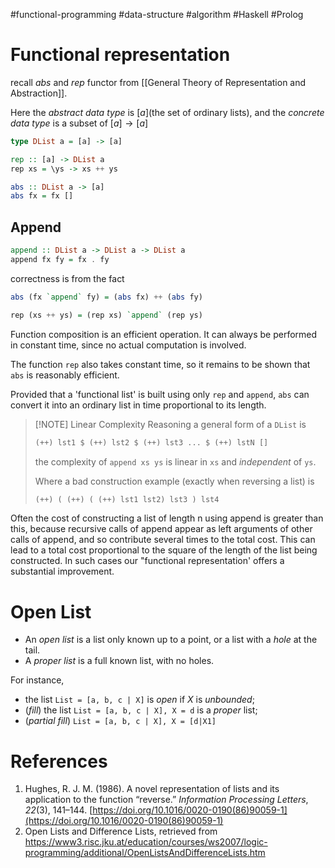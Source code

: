 #functional-programming #data-structure #algorithm #Haskell #Prolog
# Functional representation

recall $abs$ and $rep$ functor from [[General Theory of Representation and Abstraction]].

Here the _abstract data type_ is $[a]$(the set of ordinary lists), and the _concrete data type_ is a subset of $[a] \to [a]$

```haskell
type DList a = [a] -> [a]

rep :: [a] -> DList a
rep xs = \ys -> xs ++ ys

abs :: DList a -> [a]
abs fx = fx []
```

## Append 

```haskell 
append :: DList a -> DList a -> DList a 
append fx fy = fx . fy
```
correctness is from the fact 
```haskell
abs (fx `append` fy) = (abs fx) ++ (abs fy)

rep (xs ++ ys) = (rep xs) `append` (rep ys)
```

Function composition is an efficient operation. It can always be performed in constant time, since no actual computation is involved. 

The function `rep` also takes constant time, so it remains to be shown that `abs` is reasonably efficient.

Provided that a 'functional list' is built using only `rep` and `append`, `abs` can convert it into an ordinary list in time proportional to its length.

>[!NOTE] Linear Complexity Reasoning
>a general form of a `DList` is 
>```haskell
>(++) lst1 $ (++) lst2 $ (++) lst3 ... $ (++) lstN []  
>```
>the complexity of `append xs ys` is linear in `xs` and _independent_ of `ys`.
>
>Where a bad construction example (exactly when reversing a list) is 
>```haskell
>(++) ( (++) ( (++) lst1 lst2) lst3 ) lst4
>```

Often the cost of constructing a list of length n using append is greater than this, because recursive calls of append appear as left arguments of other calls of append, and so contribute several times to the total cost. 
This can lead to a total cost proportional to the square of the length of the list being constructed. 
In such cases our "functional representation' offers a substantial improvement.

# Open List 

- An _open list_ is a list only known up to a point, or a list with a _hole_ at the tail.
- A _proper list_ is a full known list, with no holes.

For instance,
- the list `List = [a, b, c | X]` is _open_ if $X$ is _unbounded_;
- (_fill_) the list `List = [a, b, c | X], X = d` is a _proper_ list;
- (_partial fill_) `List = [a, b, c | X], X = [d|X1]`


# References

1. Hughes, R. J. M. (1986). A novel representation of lists and its application to the function “reverse.” _Information Processing Letters_, _22_(3), 141–144. [https://doi.org/10.1016/0020-0190(86)90059-1](https://doi.org/10.1016/0020-0190(86)90059-1)
2. Open Lists and Difference Lists, retrieved from https://www3.risc.jku.at/education/courses/ws2007/logic-programming/additional/OpenListsAndDifferenceLists.htm
